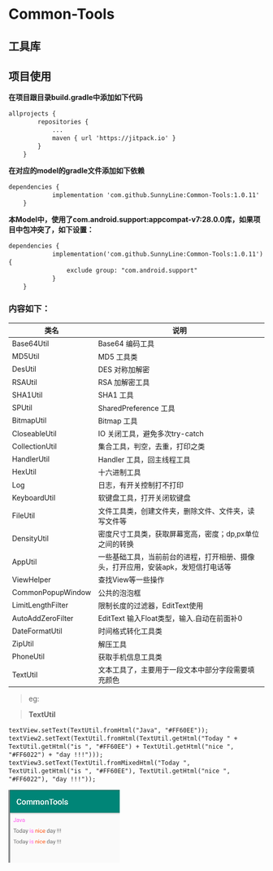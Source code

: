 # Common-Tools
## 工具库
## 项目使用
**在项目跟目录build.gradle中添加如下代码**
```
allprojects {
		repositories {
			...
			maven { url 'https://jitpack.io' }
		}
	}
```
**在对应的model的gradle文件添加如下依赖**
```
dependencies {
	        implementation 'com.github.SunnyLine:Common-Tools:1.0.11'
	}
```
**本Model中，使用了com.android.support:appcompat-v7:28.0.0库，如果项目中包冲突了，如下设置：**
```
dependencies {
	        implementation('com.github.SunnyLine:Common-Tools:1.0.11') {
        		exclude group: "com.android.support"
    		}
	}
```
### 内容如下：
|类名|说明|
|---|----|
|Base64Util|Base64 编码工具|
|MD5Util|MD5 工具类|
|DesUtil|DES 对称加解密|
|RSAUtil|RSA 加解密工具|
|SHA1Util|SHA1 工具|
|SPUtil|SharedPreference 工具|
|BitmapUtil|Bitmap 工具|
|CloseableUtil|IO 关闭工具，避免多次try-catch|
|CollectionUtil|集合工具，判空，去重，打印之类|
|HandlerUtil|Handler 工具，回主线程工具|
|HexUtil|十六进制工具|
|Log|日志，有开关控制打不打印|
|KeyboardUtil|软键盘工具，打开关闭软键盘|
|FileUtil|文件工具类，创建文件夹，删除文件、文件夹，读写文件等|
|DensityUtil|密度尺寸工具类，获取屏幕宽高，密度；dp,px单位之间的转换|
|AppUtil|一些基础工具，当前前台的进程，打开相册、摄像头，打开应用，安装apk，发短信打电话等|
|ViewHelper|查找View等一些操作|
|CommonPopupWindow|公共的泡泡框|
|LimitLengthFilter|限制长度的过滤器，EditText使用|
|AutoAddZeroFilter|EditText 输入Float类型，输入.自动在前面补0|
|DateFormatUtil|时间格式转化工具类|
|ZipUtil|解压工具|
|PhoneUtil|获取手机信息工具类|
|TextUtil|文本工具了，主要用于一段文本中部分字段需要填充颜色|

> eg:

> **TextUtil**
```
textView.setText(TextUtil.fromHtml("Java", "#FF60EE"));
textView2.setText(TextUtil.fromHtml(TextUtil.getHtml("Today " + TextUtil.getHtml("is ", "#FF60EE") + TextUtil.getHtml("nice ", "#FF6022") + "day !!!")));
textView3.setText(TextUtil.fromMixedHtml("Today ", TextUtil.getHtml("is ", "#FF60EE"), TextUtil.getHtml("nice ", "#FF6022"), "day !!!"));
```
![TextUtil 效果](\image\textUtil.png)
